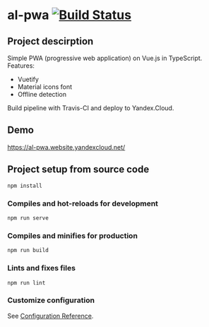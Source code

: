 # al-pwa [![Build Status](https://travis-ci.org/denis-kalinin/al-pwa.svg?branch=master)](https://travis-ci.org/denis-kalinin/al-pwa)

## Project descirption
Simple PWA (progressive web application) on Vue.js in TypeScript.
Features:
- Vuetify
- Material icons font
- Offline detection

Build pipeline with Travis-CI and deploy to Yandex.Cloud.

## Demo
https://al-pwa.website.yandexcloud.net/


## Project setup from source code
```
npm install
```

### Compiles and hot-reloads for development
```
npm run serve
```

### Compiles and minifies for production
```
npm run build
```

### Lints and fixes files
```
npm run lint
```

### Customize configuration
See [Configuration Reference](https://cli.vuejs.org/config/).
